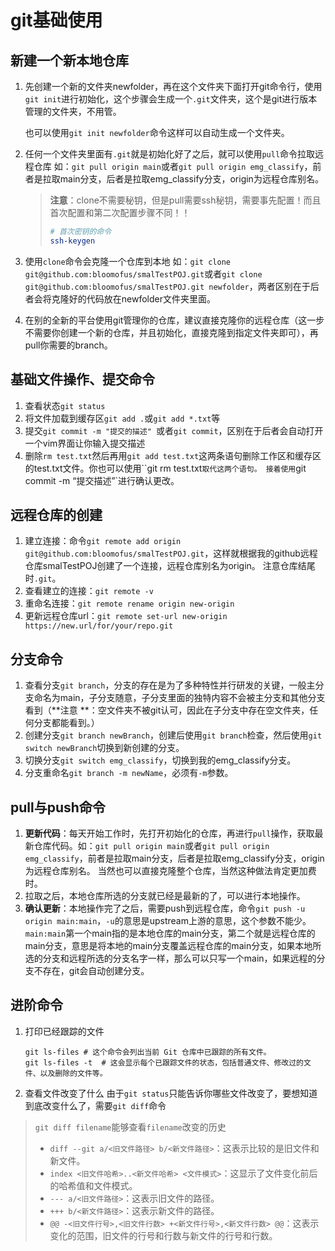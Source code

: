# git基础使用

## 新建一个新本地仓库

1. 先创建一个新的文件夹newfolder，再在这个文件夹下面打开git命令行，使用`git init`进行初始化，这个步骤会生成一个`.git`文件夹，这个是git进行版本管理的文件夹，不用管。

   也可以使用`git init newfolder`命令这样可以自动生成一个文件夹。

2. 任何一个文件夹里面有`.git`就是初始化好了之后，就可以使用`pull`命令拉取远程仓库
   如：`git pull origin main`或者`git pull origin emg_classify`，前者是拉取main分支，后者是拉取emg_classify分支，origin为远程仓库别名。

   > **注意**：clone不需要秘钥，但是pull需要ssh秘钥，需要事先配置！而且首次配置和第二次配置步骤不同！！
   >
   > ```bash
   > # 首次密钥的命令
   > ssh-keygen
   > ```
   
3. 使用`clone`命令会克隆一个仓库到本地
   如：`git clone git@github.com:bloomofus/smalTestPOJ.git`或者`git clone git@github.com:bloomofus/smalTestPOJ.git newfolder`，两者区别在于后者会将克隆好的代码放在newfolder文件夹里面。

4. 在别的全新的平台使用git管理你的仓库，建议直接克隆你的远程仓库（这一步不需要你创建一个新的仓库，并且初始化，直接克隆到指定文件夹即可），再pull你需要的branch。

## 基础文件操作、提交命令

1. 查看状态`git status`
2. 将文件加载到缓存区`git add .`或`git add *.txt`等
3. 提交`git commit -m "提交的描述" `或者`git commit`，区别在于后者会自动打开一个vim界面让你输入提交描述
4. 删除`rm test.txt`然后再用`git add test.txt`这两条语句删除工作区和缓存区的test.txt文件。你也可以使用``git rm test.txt`取代这两个语句。
   接着使用`git commit -m “提交描述”`进行确认更改。

## 远程仓库的创建

1. 建立连接：命令`git remote add origin git@github.com:bloomofus/smalTestPOJ.git`，这样就根据我的github远程仓库smalTestPOJ创建了一个连接，远程仓库别名为origin。
   注意仓库结尾时`.git`。
2. 查看建立的连接：`git remote -v`
3. 重命名连接：`git remote rename origin new-origin`
4. 更新远程仓库url：`git remote set-url new-origin https://new.url/for/your/repo.git`

## 分支命令

1. 查看分支`git branch`，分支的存在是为了多种特性并行研发的关键，一般主分支命名为main，子分支随意，子分支里面的独特内容不会被主分支和其他分支看到（**注意 **：空文件夹不被git认可，因此在子分支中存在空文件夹，任何分支都能看到。）
2. 创建分支`git branch newBranch`，创建后使用`git branch`检查，然后使用`git switch newBranch`切换到新创建的分支。
3. 切换分支`git switch emg_classify`，切换到我的emg_classify分支。
4. 分支重命名`git branch -m newName`，必须有`-m`参数。

## pull与push命令

1. **更新代码**：每天开始工作时，先打开初始化的仓库，再进行`pull`操作，获取最新仓库代码。如：`git pull origin main`或者`git pull origin emg_classify`，前者是拉取main分支，后者是拉取emg_classify分支，origin为远程仓库别名。
   当然也可以直接克隆整个仓库，当然这种做法肯定更加费时。
2. 拉取之后，本地仓库所选的分支就已经是最新的了，可以进行本地操作。
3. **确认更新**：本地操作完了之后，需要push到远程仓库，命令`git push -u origin main:main`，`-u`的意思是upstream上游的意思，这个参数不能少。`main:main`第一个main指的是本地仓库的main分支，第二个就是远程仓库的main分支，意思是将本地的main分支覆盖远程仓库的main分支，如果本地所选的分支和远程所选的分支名字一样，那么可以只写一个main，如果远程的分支不存在，git会自动创建分支。

## 进阶命令

1. 打印已经跟踪的文件

   ```shell
   git ls-files	# 这个命令会列出当前 Git 仓库中已跟踪的所有文件。
   git ls-files -t	# 这会显示每个已跟踪文件的状态，包括普通文件、修改过的文件、以及删除的文件等。
   ```

2. 查看文件改变了什么
   由于`git status`只能告诉你哪些文件改变了，要想知道到底改变什么了，需要`git diff`命令
>    `git diff filename`能够查看`filename`改变的历史
> - `diff --git a/<旧文件路径> b/<新文件路径>`：这表示比较的是旧文件和新文件。
> - `index <旧文件哈希>..<新文件哈希> <文件模式>`：这显示了文件变化前后的哈希值和文件模式。
> - `--- a/<旧文件路径>`：这表示旧文件的路径。
> - `+++ b/<新文件路径>`：这表示新文件的路径。
> - `@@ -<旧文件行号>,<旧文件行数> +<新文件行号>,<新文件行数> @@`：这表示变化的范围，旧文件的行号和行数与新文件的行号和行数。

